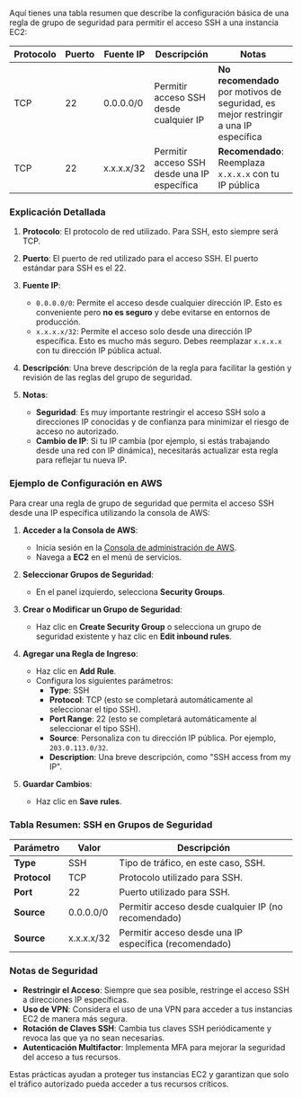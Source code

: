 Aquí tienes una tabla resumen que describe la configuración básica de una regla de grupo de seguridad para permitir el acceso SSH a una instancia EC2:

|Protocolo|Puerto|Fuente IP|Descripción|Notas|
|---|---|---|---|---|
|TCP|22|0.0.0.0/0|Permitir acceso SSH desde cualquier IP|**No recomendado** por motivos de seguridad, es mejor restringir a una IP específica|
|TCP|22|x.x.x.x/32|Permitir acceso SSH desde una IP específica|**Recomendado**: Reemplaza `x.x.x.x` con tu IP pública|
### Explicación Detallada

1. **Protocolo**: El protocolo de red utilizado. Para SSH, esto siempre será TCP.
    
2. **Puerto**: El puerto de red utilizado para el acceso SSH. El puerto estándar para SSH es el 22.
    
3. **Fuente IP**:
    
    - `0.0.0.0/0`: Permite el acceso desde cualquier dirección IP. Esto es conveniente pero **no es seguro** y debe evitarse en entornos de producción.
    - `x.x.x.x/32`: Permite el acceso solo desde una dirección IP específica. Esto es mucho más seguro. Debes reemplazar `x.x.x.x` con tu dirección IP pública actual.
4. **Descripción**: Una breve descripción de la regla para facilitar la gestión y revisión de las reglas del grupo de seguridad.
    
5. **Notas**:
    
    - **Seguridad**: Es muy importante restringir el acceso SSH solo a direcciones IP conocidas y de confianza para minimizar el riesgo de acceso no autorizado.
    - **Cambio de IP**: Si tu IP cambia (por ejemplo, si estás trabajando desde una red con IP dinámica), necesitarás actualizar esta regla para reflejar tu nueva IP.

### Ejemplo de Configuración en AWS

Para crear una regla de grupo de seguridad que permita el acceso SSH desde una IP específica utilizando la consola de AWS:

1. **Acceder a la Consola de AWS**:
    
    - Inicia sesión en la [Consola de administración de AWS](https://aws.amazon.com/console/).
    - Navega a **EC2** en el menú de servicios.
2. **Seleccionar Grupos de Seguridad**:
    
    - En el panel izquierdo, selecciona **Security Groups**.
3. **Crear o Modificar un Grupo de Seguridad**:
    
    - Haz clic en **Create Security Group** o selecciona un grupo de seguridad existente y haz clic en **Edit inbound rules**.
4. **Agregar una Regla de Ingreso**:
    
    - Haz clic en **Add Rule**.
    - Configura los siguientes parámetros:
        - **Type**: SSH
        - **Protocol**: TCP (esto se completará automáticamente al seleccionar el tipo SSH).
        - **Port Range**: 22 (esto se completará automáticamente al seleccionar el tipo SSH).
        - **Source**: Personaliza con tu dirección IP pública. Por ejemplo, `203.0.113.0/32`.
        - **Description**: Una breve descripción, como "SSH access from my IP".
5. **Guardar Cambios**:
    
    - Haz clic en **Save rules**.

### Tabla Resumen: SSH en Grupos de Seguridad

|Parámetro|Valor|Descripción|
|---|---|---|
|**Type**|SSH|Tipo de tráfico, en este caso, SSH.|
|**Protocol**|TCP|Protocolo utilizado para SSH.|
|**Port**|22|Puerto utilizado para SSH.|
|**Source**|0.0.0.0/0|Permitir acceso desde cualquier IP (no recomendado)|
|**Source**|x.x.x.x/32|Permitir acceso desde una IP específica (recomendado)|

### Notas de Seguridad

- **Restringir el Acceso**: Siempre que sea posible, restringe el acceso SSH a direcciones IP específicas.
- **Uso de VPN**: Considera el uso de una VPN para acceder a tus instancias EC2 de manera más segura.
- **Rotación de Claves SSH**: Cambia tus claves SSH periódicamente y revoca las que ya no sean necesarias.
- **Autenticación Multifactor**: Implementa MFA para mejorar la seguridad del acceso a tus recursos.

Estas prácticas ayudan a proteger tus instancias EC2 y garantizan que solo el tráfico autorizado pueda acceder a tus recursos críticos.